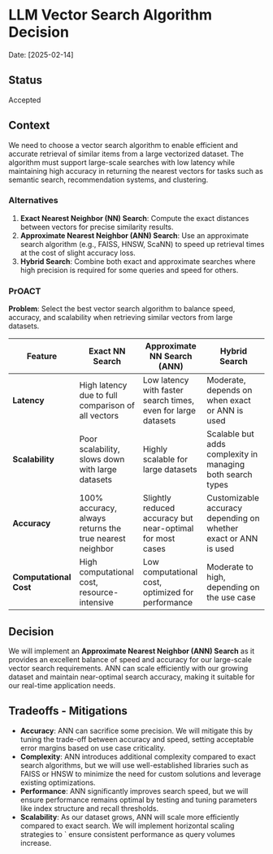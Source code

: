 # LLM Vector Search Algorithm Decision

Date: [2025-02-14]

## Status

Accepted

## Context

We need to choose a vector search algorithm to enable efficient and accurate retrieval of similar items from a large vectorized dataset. The algorithm must support large-scale searches with low latency while maintaining high accuracy in returning the nearest vectors for tasks such as semantic search, recommendation systems, and clustering.

### Alternatives

1. **Exact Nearest Neighbor (NN) Search**: Compute the exact distances between vectors for precise similarity results.
2. **Approximate Nearest Neighbor (ANN) Search**: Use an approximate search algorithm (e.g., FAISS, HNSW, ScaNN) to speed up retrieval times at the cost of slight accuracy loss.
3. **Hybrid Search**: Combine both exact and approximate searches where high precision is required for some queries and speed for others.

### PrOACT

**Problem**: Select the best vector search algorithm to balance speed, accuracy, and scalability when retrieving similar vectors from large datasets.

| Feature                | Exact NN Search                                         | Approximate NN Search (ANN)                                   | Hybrid Search                                                   |
| ---------------------- | ------------------------------------------------------- | ------------------------------------------------------------- | --------------------------------------------------------------- |
| **Latency**            | High latency due to full comparison of all vectors      | Low latency with faster search times, even for large datasets | Moderate, depends on when exact or ANN is used                  |
| **Scalability**        | Poor scalability, slows down with large datasets        | Highly scalable for large datasets                            | Scalable but adds complexity in managing both search types      |
| **Accuracy**           | 100% accuracy, always returns the true nearest neighbor | Slightly reduced accuracy but near-optimal for most cases     | Customizable accuracy depending on whether exact or ANN is used |
| **Computational Cost** | High computational cost, resource-intensive             | Low computational cost, optimized for performance             | Moderate to high, depending on the use case                     |

## Decision

We will implement an **Approximate Nearest Neighbor (ANN) Search** as it provides an excellent balance of speed and accuracy for our large-scale vector search requirements. ANN can scale efficiently with our growing dataset and maintain near-optimal search accuracy, making it suitable for our real-time application needs.

## Tradeoffs - Mitigations

- **Accuracy**: ANN can sacrifice some precision. We will mitigate this by tuning the trade-off between accuracy and speed, setting acceptable error margins based on use case criticality.
- **Complexity**: ANN introduces additional complexity compared to exact search algorithms, but we will use well-established libraries such as FAISS or HNSW to minimize the need for custom solutions and leverage existing optimizations.
- **Performance**: ANN significantly improves search speed, but we will ensure performance remains optimal by testing and tuning parameters like index structure and recall thresholds.
- **Scalability**: As our dataset grows, ANN will scale more efficiently compared to exact search. We will implement horizontal scaling strategies to ` ensure consistent performance as query volumes increase.

